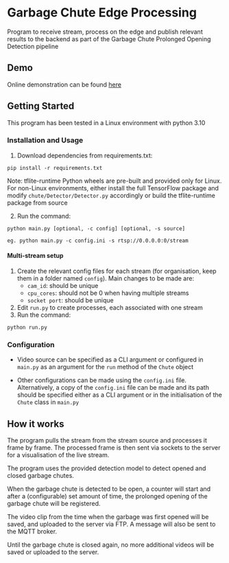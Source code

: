 # Garbage Chute Edge Processing

Program to receive stream, process on the edge and publish relevant results to the backend as part of the Garbage Chute Prolonged Opening Detection pipeline

## Demo

Online demonstration can be found [here](http://cs2.sg:5000/garbagechute/)

## Getting Started

This program has been tested in a Linux environment with python 3.10

### Installation and Usage

1. Download dependencies from requirements.txt:

```
pip install -r requirements.txt
```

Note: tflite-runtime Python wheels are pre-built and provided only for Linux. For non-Linux environments, either install the full TensorFlow package and modify `chute/Detector/Detector.py` accordingly or build the tflite-runtime package from source

2. Run the command:

```
python main.py [optional, -c config] [optional, -s source]

eg. python main.py -c config.ini -s rtsp://0.0.0.0:0/stream
```

#### Multi-stream setup
1. Create the relevant config files for each stream (for organisation, keep them in a folder named `config`). Main changes to be made are:
    - `cam_id`: should be unique
    -  `cpu_cores`: should not be 0 when having multiple streams
    - `socket port`: should be unique
2. Edit `run.py` to create processes, each associated with one stream
3. Run the command:
```
python run.py
```

### Configuration

- Video source can be specified as a CLI argument or configured in `main.py` as an argument for the `run` method of the `Chute` object

- Other configurations can be made using the `config.ini` file. Alternatively, a copy of the `config.ini` file can be made and its path should be specified either as a CLI argument or in the initialisation of the `Chute` class in `main.py`

## How it works

The program pulls the stream from the stream source and processes it frame by frame. The processed frame is then sent via sockets to the server for a visualisation of the live stream.

The program uses the provided detection model to detect opened and closed garbage chutes.

When the garbage chute is detected to be open, a counter will start and after a (configurable) set amount of time, the prolonged opening of the garbage chute will be registered.

The video clip from the time when the garbage was first opened will be saved, and uploaded to the server via FTP. A message will also be sent to the MQTT broker.

Until the garbage chute is closed again, no more additional videos will be saved or uploaded to the server.
